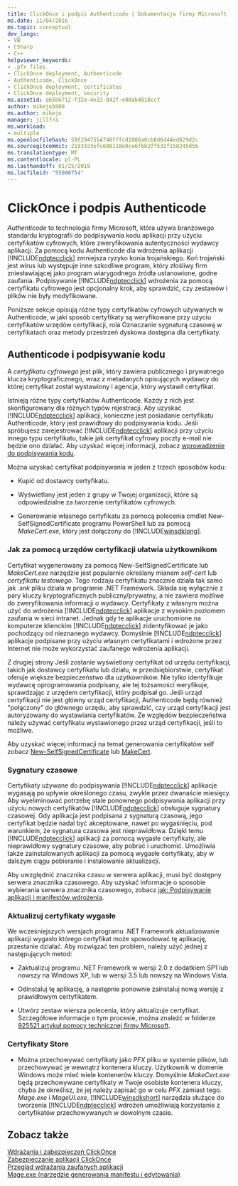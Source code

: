 ```yaml
---
title: ClickOnce i podpis Authenticode | Dokumentacja firmy Microsoft
ms.date: 11/04/2016
ms.topic: conceptual
dev_langs:
- VB
- CSharp
- C++
helpviewer_keywords:
- .pfx files
- ClickOnce deployment, Authenticode
- Authenticode, ClickOnce
- ClickOnce deployment, certificates
- ClickOnce deployment, security
ms.assetid: ab5b6712-f32a-4e33-842f-e88ab4818ccf
author: mikejo5000
ms.author: mikejo
manager: jillfra
ms.workload:
- multiple
ms.openlocfilehash: 59f2947554748fffcd1886a6cb8d6d44ed829d2c
ms.sourcegitcommit: 2193323efc608118e0ce6f6b2ff532f158245d56
ms.translationtype: MT
ms.contentlocale: pl-PL
ms.lasthandoff: 01/25/2019
ms.locfileid: "55000754"
---
```

# <a name="clickonce-and-authenticode"></a>ClickOnce i podpis Authenticode
*Authenticode* to technologia firmy Microsoft, która używa branżowego standardu kryptografii do podpisywania kodu aplikacji przy użyciu certyfikatów cyfrowych, które zweryfikowania autentyczności wydawcy aplikacji. Za pomocą kodu Authenticode dla wdrożenia aplikacji [!INCLUDE[ndptecclick](../deployment/includes/ndptecclick_md.md)] zmniejsza ryzyko konia trojańskiego. Koń trojański jest wirus lub występuje inne szkodliwe program, który złośliwy firm zniesławiającej jako program wiarygodnego źródła ustanowione, godne zaufania. Podpisywanie [!INCLUDE[ndptecclick](../deployment/includes/ndptecclick_md.md)] wdrożenia za pomocą certyfikatu cyfrowego jest opcjonalny krok, aby sprawdzić, czy zestawów i plików nie były modyfikowane.  
  
 Poniższe sekcje opisują różne typy certyfikatów cyfrowych używanych w Authenticode, w jaki sposób certyfikaty są weryfikowane przy użyciu certyfikatów urzędów certyfikacji, rola Oznaczanie sygnaturą czasową w certyfikatach oraz metody przestrzeń dyskowa dostępna dla certyfikaty.  
  
## <a name="authenticode-and-code-signing"></a>Authenticode i podpisywanie kodu  
 A *certyfikatu cyfrowego* jest plik, który zawiera publicznego i prywatnego klucza kryptograficznego, wraz z metadanych opisujących wydawcy do której certyfikat został wystawiony i agencja, który wystawił certyfikat.  
  
 Istnieją różne typy certyfikatów Authenticode. Każdy z nich jest skonfigurowany dla różnych typów rejestracji. Aby uzyskać [!INCLUDE[ndptecclick](../deployment/includes/ndptecclick_md.md)] aplikacji, konieczne jest posiadanie certyfikatu Authenticode, który jest prawidłowy do podpisywania kodu. Jeśli spróbujesz zarejestrować [!INCLUDE[ndptecclick](../deployment/includes/ndptecclick_md.md)] aplikacji przy użyciu innego typu certyfikatu, takie jak certyfikat cyfrowy poczty e-mail nie będzie ono działać. Aby uzyskać więcej informacji, zobacz [wprowadzenie do podpisywania kodu](http://go.microsoft.com/fwlink/?LinkId=179452).  
  
 Można uzyskać certyfikat podpisywania w jeden z trzech sposobów kodu:  
  
- Kupić od dostawcy certyfikatu.  
  
- Wyświetlany jest jeden z grupy w Twojej organizacji, które są odpowiedzialne za tworzenie certyfikatów cyfrowych.  
  
- Generowanie własnego certyfikatu za pomocą polecenia cmdlet New-SelfSignedCertificate programu PowerShell lub za pomocą *MakeCert.exe*, który jest dołączony do [!INCLUDE[winsdklong](../deployment/includes/winsdklong_md.md)].  
  
### <a name="how-using-certificate-authorities-helps-users"></a>Jak za pomocą urzędów certyfikacji ułatwia użytkownikom  
 Certyfikat wygenerowany za pomocą New-SelfSignedCertificate lub *MakeCert.exe* narzędzie jest popularnie określany mianem *self-cert* lub *certyfikatu testowego*. Tego rodzaju certyfikatu znacznie działa tak samo jak *.snk* pliku działa w programie .NET Framework. Składa się wyłącznie z pary kluczy kryptograficznych publiczny/prywatny, a nie zawiera możliwe do zweryfikowania informacji o wydawcy. Certyfikaty z własnym można użyć do wdrożenia [!INCLUDE[ndptecclick](../deployment/includes/ndptecclick_md.md)] aplikacje z wysokim poziomem zaufania w sieci intranet. Jednak gdy te aplikacje uruchomione na komputerze klienckim [!INCLUDE[ndptecclick](../deployment/includes/ndptecclick_md.md)] zidentyfikować je jako pochodzący od nieznanego wydawcy. Domyślnie [!INCLUDE[ndptecclick](../deployment/includes/ndptecclick_md.md)] aplikacje podpisane przy użyciu własnym certyfikatami i wdrożone przez Internet nie może wykorzystać zaufanego wdrożenia aplikacji.  
  
 Z drugiej strony Jeśli zostanie wyświetlony certyfikat od urzędu certyfikacji, takich jak dostawcy certyfikatu lub działu, w przedsiębiorstwie, certyfikat oferuje większe bezpieczeństwo dla użytkowników. Nie tylko identyfikuje wydawcę oprogramowania podpisany, ale tej tożsamości weryfikuje, sprawdzając z urzędem certyfikacji, który podpisał go. Jeśli urząd certyfikacji nie jest główny urząd certyfikacji, Authenticode będą również "połączony" do głównego urzędu, aby sprawdzić, czy urząd certyfikacji jest autoryzowany do wystawiania certyfikatów. Ze względów bezpieczeństwa należy używać certyfikatu wystawionego przez urząd certyfikacji, jeśli to możliwe.  
  
 Aby uzyskać więcej informacji na temat generowania certyfikatów self zobacz [New-SelfSignedCertificate](https://technet.microsoft.com/itpro/powershell/windows/pkiclient/new-selfsignedcertificate) lub [MakeCert](/windows/desktop/SecCrypto/makecert).  
  
### <a name="timestamps"></a>Sygnatury czasowe  
 Certyfikaty używane do podpisywania [!INCLUDE[ndptecclick](../deployment/includes/ndptecclick_md.md)] aplikacje wygasają po upływie określonego czasu, zwykle przez dwanaście miesięcy. Aby wyeliminować potrzebę stale ponownego podpisywania aplikacji przy użyciu nowych certyfikatów [!INCLUDE[ndptecclick](../deployment/includes/ndptecclick_md.md)] obsługuje sygnatury czasowej. Gdy aplikacja jest podpisana z sygnaturą czasową, jego certyfikat będzie nadal być akceptowane, nawet po wygaśnięciu, pod warunkiem, że sygnatura czasowa jest nieprawidłowa. Dzięki temu [!INCLUDE[ndptecclick](../deployment/includes/ndptecclick_md.md)] aplikacji za pomocą wygasłe certyfikaty, ale nieprawidłowy sygnatury czasowe, aby pobrać i uruchomić. Umożliwia także zainstalowanych aplikacji za pomocą wygasłe certyfikaty, aby w dalszym ciągu pobieranie i instalowanie aktualizacji.  
  
 Aby uwzględnić znacznika czasu w serwera aplikacji, musi być dostępny serwera znacznika czasowego. Aby uzyskać informacje o sposobie wybierania serwera znacznika czasowego, zobacz [jak: Podpisywanie aplikacji i manifestów wdrożenia](../ide/how-to-sign-application-and-deployment-manifests.md).  
  
### <a name="update-expired-certificates"></a>Aktualizuj certyfikaty wygasłe  
 We wcześniejszych wersjach programu .NET Framework aktualizowanie aplikacji wygasło którego certyfikat może spowodować tę aplikację, przestanie działać. Aby rozwiązać ten problem, należy użyć jednej z następujących metod:  
  
-   Zaktualizuj programu .NET Framework w wersji 2.0 z dodatkiem SP1 lub nowszy na Windows XP, lub w wersji 3.5 lub nowszy na Windows Vista.  
  
-   Odinstaluj tę aplikację, a następnie ponownie zainstaluj nową wersję z prawidłowym certyfikatem.  
  
-   Utwórz zestaw wiersza polecenia, który aktualizuje certyfikat. Szczegółowe informacje o tym procesie, można znaleźć w folderze [925521 artykuł pomocy technicznej firmy Microsoft](http://go.microsoft.com/fwlink/?LinkId=179454).  
  
### <a name="store-certificates"></a>Certyfikaty Store  
  
- Można przechowywać certyfikaty jako *PFX* pliku w systemie plików, lub przechowywać je wewnątrz kontenera kluczy. Użytkownik w domenie Windows może mieć wiele kontenerów kluczy. Domyślnie *MakeCert.exe* będą przechowywane certyfikaty w Twoje osobiste kontenera kluczy, chyba że określisz, że jej należy zapisać go w celu *PFX* zamiast tego. *Mage.exe* i *MageUI.exe*, [!INCLUDE[winsdkshort](../debugger/debug-interface-access/includes/winsdkshort_md.md)] narzędzia służące do tworzenia [!INCLUDE[ndptecclick](../deployment/includes/ndptecclick_md.md)] wdrożeń umożliwiają korzystanie z certyfikatów przechowywanych w dowolnym czasie.  
  
## <a name="see-also"></a>Zobacz także  
 [Wdrażania i zabezpieczeń ClickOnce](../deployment/clickonce-security-and-deployment.md)   
 [Zabezpieczanie aplikacji ClickOnce](../deployment/securing-clickonce-applications.md)   
 [Przegląd wdrażania zaufanych aplikacji](../deployment/trusted-application-deployment-overview.md)   
 [Mage.exe (narzędzie generowania manifestu i edytowania)](/dotnet/framework/tools/mage-exe-manifest-generation-and-editing-tool)